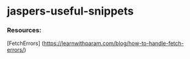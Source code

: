 # jaspers-useful-snippets

### Resources:
[FetchErrors] (https://learnwithparam.com/blog/how-to-handle-fetch-errors/)
